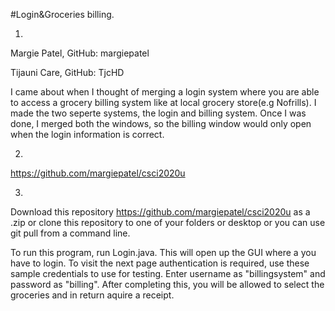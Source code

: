 #Login&Groceries billing. 

1. 

Margie Patel, GitHub: margiepatel

Tijauni Care, GitHub: TjcHD

I came about when I thought of merging a login system where you are able to access a grocery billing system like at local grocery store(e.g Nofrills). I made the two seperte systems, the login and billing system. Once I was done, I merged both the windows, so the billing window would only open when the login information is correct. 

2.
https://github.com/margiepatel/csci2020u

3.
Download this repository https://github.com/margiepatel/csci2020u as a .zip or clone this repository to one of your folders or desktop or you can use git pull from a command line. 

To run this program, run Login.java. This will open up the GUI where a you have to login. To visit the next page authentication is required, use these sample credentials to use for testing. Enter username as "billingsystem" and password as "billing". After completing this, you will be allowed to select the groceries and in return aquire a receipt.
